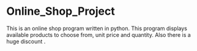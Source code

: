 # Online_Shop_Project
This is an online shop program written in python. This program displays available products to choose from, unit price and quantity.  Also there is a huge discount .
